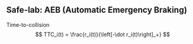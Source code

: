 ## Safe-lab: AEB (Automatic Emergency Braking)

Time-to-collision
$$
TTC_i(t) = \frac{r_i(t)}{\left[-\dot r_i(t)\right]_+} 
$$